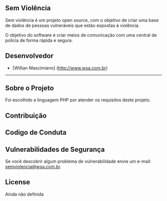 ## Sem Violência

Sem violência é um projeto open source, com o objetivo de criar uma base de dados de pessoas vulneráveis que estão expostas à violência.

O objetivo do software é criar meios de comunicação com uma central de polícia de forma rápida e segura.


## Desenvolvedor

- [Willian Mascimiano] (http://www.wsa.com.br)

----
## Sobre o Projeto

Foi escolhido a linguagem PHP por atender os requisitos deste projeto.

## Contribuição


## Codigo de Conduta



## Vulnerabilidades de Segurança

Se você descobrir algum problema de vulnerabilidade envie um e-mail: [semviolencia@wsa.com.br](mailto:semviolencia@wsa.com.br). 

## License

Ainda não definida